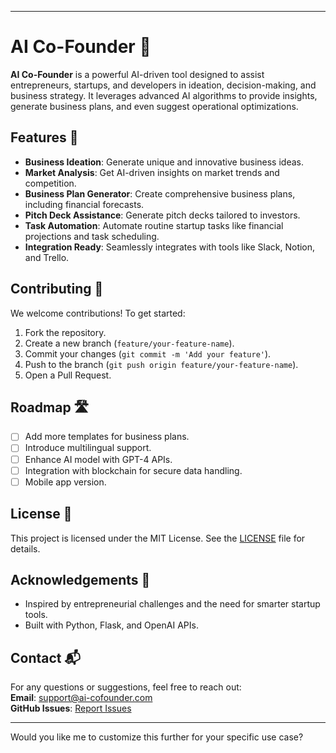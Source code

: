 
---

# AI Co-Founder 🤖

**AI Co-Founder** is a powerful AI-driven tool designed to assist entrepreneurs, startups, and developers in ideation, decision-making, and business strategy. It leverages advanced AI algorithms to provide insights, generate business plans, and even suggest operational optimizations.

## Features 🚀
- **Business Ideation**: Generate unique and innovative business ideas.
- **Market Analysis**: Get AI-driven insights on market trends and competition.
- **Business Plan Generator**: Create comprehensive business plans, including financial forecasts.
- **Pitch Deck Assistance**: Generate pitch decks tailored to investors.
- **Task Automation**: Automate routine startup tasks like financial projections and task scheduling.
- **Integration Ready**: Seamlessly integrates with tools like Slack, Notion, and Trello.


## Contributing 🤝

We welcome contributions! To get started:

1. Fork the repository.
2. Create a new branch (`feature/your-feature-name`).
3. Commit your changes (`git commit -m 'Add your feature'`).
4. Push to the branch (`git push origin feature/your-feature-name`).
5. Open a Pull Request.

## Roadmap 🛣️
- [ ] Add more templates for business plans.
- [ ] Introduce multilingual support.
- [ ] Enhance AI model with GPT-4 APIs.
- [ ] Integration with blockchain for secure data handling.
- [ ] Mobile app version.

## License 📄
This project is licensed under the MIT License. See the [LICENSE](LICENSE) file for details.

## Acknowledgements 🙏
- Inspired by entrepreneurial challenges and the need for smarter startup tools.
- Built with Python, Flask, and OpenAI APIs.

## Contact 📬
For any questions or suggestions, feel free to reach out:  
**Email**: support@ai-cofounder.com  
**GitHub Issues**: [Report Issues](https://github.com/RectiFlex/ai-co-founder/issues)

---

Would you like me to customize this further for your specific use case?
